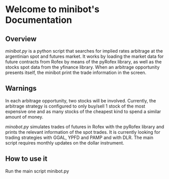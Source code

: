 Welcome to minibot's Documentation
===================================

Overview
--------

*minibot.py* is a python script that searches for implied rates arbitrage at the argentinian spot and futures market.
It works by loading the market data for future contracts from Rofex by means of the pyRofex library, as well as the stocks spot data from the yfinance library.
When an arbitrage opportunity presents itself, the minibot print the trade information in the screen. 

Warnings
-------------
In each arbitrage opportunity, two stocks will be involved. Currently, the arbitrage strategy is configured to only buy/sell 1 stock of the most expensive one and as many stocks of the cheapest kind to spend a similar amount of money. 

*minobot.py* simulates trades of futures in Rofex with the pyRofex library and prints the relevant information of the spot trades. It is currently looking for trading strategies with GGAL, YPFD and PAMP and with DLR. The main script requires monthly updates on the dollar instrument.  

How to use it
-------------
Run the main script minibot.py
